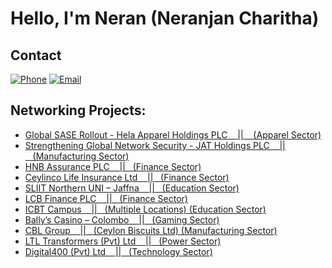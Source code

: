 <h1>Hello, I'm Neran (Neranjan Charitha) </h1>

## Contact
[![Phone](https://img.shields.io/badge/Phone-%2B61%20421%20148%20490-blue)](tel:+61421148490)
[![Email](https://img.shields.io/badge/Email-nerancharitha%40gmail.com-red)](mailto:nerancharitha@gmail.com)

<h2>Networking Projects:</h2>

- [Global SASE Rollout - Hela Apparel Holdings PLC &nbsp;&nbsp;&nbsp;||&nbsp;&nbsp;&nbsp; (Apparel Sector)](https://github.com/NeranjanCharitha/Global-SASE-Rollout-Hela-Apparel-Holdings-PLC)
- [Strengthening Global Network Security - JAT Holdings PLC &nbsp;&nbsp;&nbsp;||&nbsp;&nbsp;&nbsp;(Manufacturing Sector)](https://github.com/NeranjanCharitha/Strengthening-Global-Network-Security---JAT-Holdings-PLC/blob/main/README.md)
- [HNB Assurance PLC &nbsp;&nbsp;&nbsp;||&nbsp;&nbsp;&nbsp;(Finance Sector)](https://github.com/NeranjanCharitha/Redesign-of-HNB-Assurance-s-Enterprise-Network)
- [Ceylinco Life Insurance Ltd &nbsp;&nbsp;&nbsp;||&nbsp;&nbsp;&nbsp;(Finance Sector)](https://github.com/NeranjanCharitha/Redesign-of-Security-and-LAN-Infrastructure-for-Ceylinco-Life-Insurance-Ltd/blob/main/README.md)
- [SLIIT Northern UNI – Jaffna &nbsp;&nbsp;&nbsp;||&nbsp;&nbsp;&nbsp;(Education Sector)](https://github.com/NeranjanCharitha/SLIIT-Northern-Uni-Campus-Network/blob/main/README.md)
- [LCB Finance PLC &nbsp;&nbsp;&nbsp;||&nbsp;&nbsp;&nbsp;(Finance Sector)](https://github.com/NeranjanCharitha/LCB-Finance-SDWAN-Deployment/blob/main/README.md)
- [ICBT Campus &nbsp;&nbsp;&nbsp;||&nbsp;&nbsp;&nbsp;(Multiple Locations) (Education Sector)](https://github.com/NeranjanCharitha/ICBT-Campus-SDWAN-Deployment/blob/main/README.md)
- [Bally’s Casino – Colombo &nbsp;&nbsp;&nbsp;||&nbsp;&nbsp;&nbsp;(Gaming Sector)](https://github.com/NeranjanCharitha/Ballys-Casino-Network-Security/blob/main/README.md)
- [CBL Group &nbsp;&nbsp;&nbsp;||&nbsp;&nbsp;&nbsp;(Ceylon Biscuits Ltd) (Manufacturing Sector)](https://github.com/NeranjanCharitha/CBL-Group-FortiGate-AZURE-Integration-Manage-Firewalls/blob/main/README.md)
- [LTL Transformers (Pvt) Ltd &nbsp;&nbsp;&nbsp;||&nbsp;&nbsp;&nbsp;(Power Sector)](https://github.com/NeranjanCharitha/Network-Transformation-SD-WAN-Deployment-LTL-Transformers-Pvt-Ltd-/blob/main/README.md)
- [Digital400 (Pvt) Ltd &nbsp;&nbsp;&nbsp;||&nbsp;&nbsp;&nbsp;(Technology Sector)](https://github.com/NeranjanCharitha/Digital400/blob/main/README.md)


<!--
**joshmadakor1/joshmadakor1** is a ✨ _special_ ✨ repository because its `README.md` (this file) appears on your GitHub profile.

Here are some ideas to get you started:

- 🔭 I’m currently working on ...
- 🌱 I’m currently learning ...
- 👯 I’m looking to collaborate on ...
- 🤔 I’m looking for help with ...
- 💬 Ask me about ...
- 📫 How to reach me: ...
- 😄 Pronouns: ...
- ⚡ Fun fact: ...
-->
